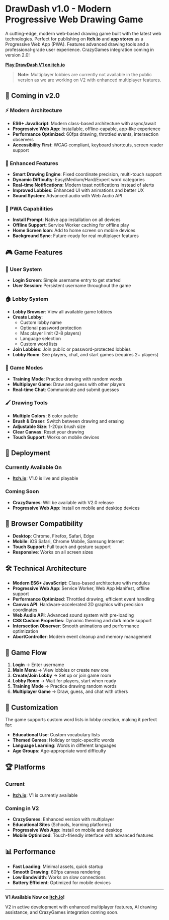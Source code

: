 # DrawDash v1.0 - Modern Progressive Web Drawing Game

A cutting-edge, modern web-based drawing game built with the latest web technologies. Perfect for publishing on **Itch.io** and **app stores** as a Progressive Web App (PWA). Features advanced drawing tools and a professional-grade user experience. CrazyGames integration coming in version 2.0!

**[Play DrawDash V1 on itch.io](https://paterik.itch.io/drawdash)**

> **Note:** Multiplayer lobbies are currently not available in the public version as we are working on V2 with enhanced multiplayer features.

## 🚀 **Coming in v2.0**

### ⚡ **Modern Architecture**
- **ES6+ JavaScript**: Modern class-based architecture with async/await
- **Progressive Web App**: Installable, offline-capable, app-like experience
- **Performance Optimized**: 60fps drawing, throttled events, intersection observers
- **Accessibility First**: WCAG compliant, keyboard shortcuts, screen reader support

### 🎨 **Enhanced Features**
- **Smart Drawing Engine**: Fixed coordinate precision, multi-touch support
- **Dynamic Difficulty**: Easy/Medium/Hard/Expert word categories
- **Real-time Notifications**: Modern toast notifications instead of alerts
- **Improved Lobbies**: Enhanced UI with animations and better UX
- **Sound System**: Advanced audio with Web Audio API

### 📱 **PWA Capabilities**
- **Install Prompt**: Native app installation on all devices
- **Offline Support**: Service Worker caching for offline play
- **Home Screen Icon**: Add to home screen on mobile devices
- **Background Sync**: Future-ready for real multiplayer features

## 🎮 Game Features

### 🔐 User System
- **Login Screen**: Simple username entry to get started
- **User Session**: Persistent username throughout the game

### 🏠 Lobby System
- **Lobby Browser**: View all available game lobbies
- **Create Lobby**: 
  - Custom lobby name
  - Optional password protection
  - Max player limit (2-8 players)
  - Language selection
  - Custom word lists
- **Join Lobbies**: Join public or password-protected lobbies
- **Lobby Room**: See players, chat, and start games (requires 2+ players)

### 🎨 Game Modes
- **Training Mode**: Practice drawing with random words
- **Multiplayer Game**: Draw and guess with other players
- **Real-time Chat**: Communicate and submit guesses

### 🖌️ Drawing Tools
- **Multiple Colors**: 8 color palette
- **Brush & Eraser**: Switch between drawing and erasing
- **Adjustable Size**: 1-20px brush size
- **Clear Canvas**: Reset your drawing
- **Touch Support**: Works on mobile devices

## 🚀 Deployment

### Currently Available On
- **[Itch.io](https://paterik.itch.io/drawdash)**: V1.0 is live and playable

### Coming Soon
- **CrazyGames**: Will be available with V2.0 release
- **Progressive Web App**: Install on mobile and desktop devices

## 📱 Browser Compatibility

- **Desktop**: Chrome, Firefox, Safari, Edge
- **Mobile**: iOS Safari, Chrome Mobile, Samsung Internet
- **Touch Support**: Full touch and gesture support
- **Responsive**: Works on all screen sizes

## 🛠️ Technical Architecture

- **Modern ES6+ JavaScript**: Class-based architecture with modules
- **Progressive Web App**: Service Worker, Web App Manifest, offline support
- **Performance Optimized**: Throttled drawing, efficient event handling
- **Canvas API**: Hardware-accelerated 2D graphics with precision coordinates
- **Web Audio API**: Advanced sound system with pre-loading
- **CSS Custom Properties**: Dynamic theming and dark mode support
- **Intersection Observer**: Smooth animations and performance optimization
- **AbortController**: Modern event cleanup and memory management

## 🎯 Game Flow

1. **Login** → Enter username
2. **Main Menu** → View lobbies or create new one
3. **Create/Join Lobby** → Set up or join game room
4. **Lobby Room** → Wait for players, start when ready
5. **Training Mode** → Practice drawing random words
6. **Multiplayer Game** → Draw, guess, and chat with others

## 🎨 Customization

The game supports custom word lists in lobby creation, making it perfect for:
- **Educational Use**: Custom vocabulary lists
- **Themed Games**: Holiday or topic-specific words
- **Language Learning**: Words in different languages
- **Age Groups**: Age-appropriate word difficulty

## 🏆 Platforms

### Current
- **[Itch.io](https://paterik.itch.io/drawdash)**: V1 is currently available

### Coming in V2
- **CrazyGames**: Enhanced version with multiplayer
- **Educational Sites** (Schools, learning platforms)
- **Progressive Web App**: Install on mobile and desktop
- **Mobile Optimized**: Touch-friendly interface with advanced features

## 📊 Performance

- **Fast Loading**: Minimal assets, quick startup
- **Smooth Drawing**: 60fps canvas rendering
- **Low Bandwidth**: Works on slow connections
- **Battery Efficient**: Optimized for mobile devices

---

**V1 Available Now on [Itch.io](https://paterik.itch.io/drawdash)!** 

V2 in active development with enhanced multiplayer features, AI drawing assistance, and CrazyGames integration coming soon.
